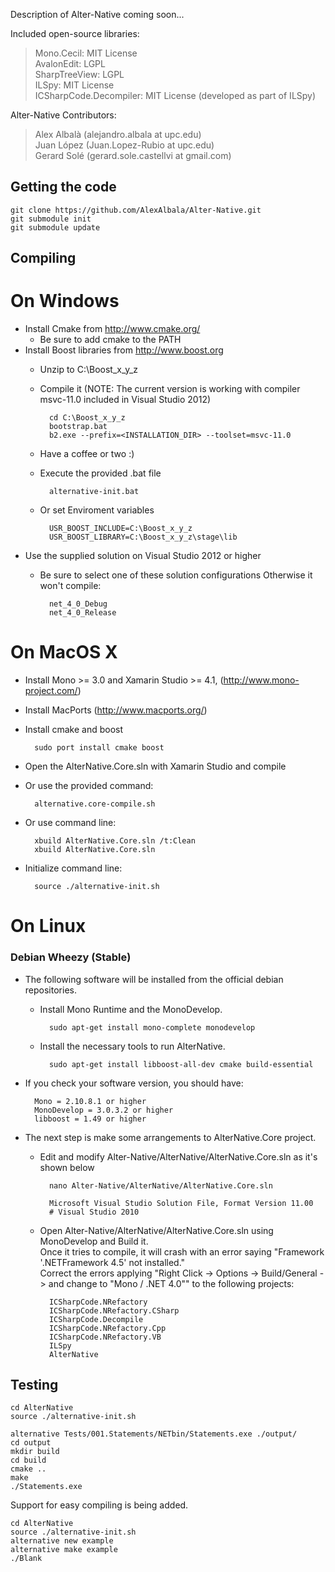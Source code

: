 Description of Alter-Native coming soon...

Included open-source libraries:

>Mono.Cecil: MIT License  
AvalonEdit: LGPL  
SharpTreeView: LGPL  
ILSpy: MIT License  
ICSharpCode.Decompiler: MIT License (developed as part of ILSpy)  

Alter-Native Contributors:  

>Alex Albalà (alejandro.albala at upc.edu)  
Juan López  (Juan.Lopez-Rubio at upc.edu)  
Gerard Solé (gerard.sole.castellvi at gmail.com)  

Getting the code
----------------

	git clone https://github.com/AlexAlbala/Alter-Native.git
	git submodule init
	git submodule update

Compiling
---------

On Windows
==========

* Install Cmake from http://www.cmake.org/
	+ Be sure to add cmake to the PATH
* Install Boost libraries from http://www.boost.org
	+ Unzip to C:\Boost_x_y_z
	+ Compile it (NOTE: The current version is working with compiler msvc-11.0 included in Visual Studio 2012)

			cd C:\Boost_x_y_z
			bootstrap.bat
			b2.exe --prefix=<INSTALLATION_DIR> --toolset=msvc-11.0
	+ Have a coffee or two :)
	+ Execute the provided .bat file
			
			alternative-init.bat

	+ Or set Enviroment variables
			
			USR_BOOST_INCLUDE=C:\Boost_x_y_z
			USR_BOOST_LIBRARY=C:\Boost_x_y_z\stage\lib
		
* Use the supplied solution on Visual Studio 2012 or higher
	+ Be sure to select one of these solution configurations Otherwise it won't compile:
	
	 		net_4_0_Debug
			net_4_0_Release

On MacOS X
==========

* Install Mono >= 3.0 and Xamarin Studio >= 4.1, (http://www.mono-project.com/)
* Install MacPorts (http://www.macports.org/)
* Install cmake and boost 

		sudo port install cmake boost
	
* Open the AlterNative.Core.sln with Xamarin Studio and compile
* Or use the provided command:
 
		alternative.core-compile.sh

* Or use command line:

		xbuild AlterNative.Core.sln /t:Clean
		xbuild AlterNative.Core.sln
		
* Initialize command line:
 		
		source ./alternative-init.sh
		

		

On Linux
========
### Debian Wheezy (Stable)
* The following software will be installed from the official debian repositories.

	+ Install Mono Runtime and the MonoDevelop.

			sudo apt-get install mono-complete monodevelop

	+ Install the necessary tools to run AlterNative. 
	
			sudo apt-get install libboost-all-dev cmake build-essential

* If you check your software version, you should have:
	
		Mono = 2.10.8.1 or higher
		MonoDevelop = 3.0.3.2 or higher
		libboost = 1.49 or higher
	
* The next step is make some arrangements to AlterNative.Core project.

	+ Edit and modify Alter-Native/AlterNative/AlterNative.Core.sln as it's shown below

			nano Alter-Native/AlterNative/AlterNative.Core.sln
		
			Microsoft Visual Studio Solution File, Format Version 11.00
			# Visual Studio 2010

	+ Open Alter-Native/AlterNative/AlterNative.Core.sln using MonoDevelop and Build it.  
	Once it tries to compile, it will crash with an error saying "Framework '.NETFramework 4.5' not installed."  
	Correct the errors applying "Right Click -> Options -> Build/General -> and change to "Mono / .NET 4.0"" to the following projects:
			
			ICSharpCode.NRefactory
			ICSharpCode.NRefactory.CSharp
			ICSharpCode.Decompile
			ICSharpCode.NRefactory.Cpp
			ICSharpCode.NRefactory.VB
			ILSpy
			AlterNative

Testing
-------

	cd AlterNative
	source ./alternative-init.sh

	alternative Tests/001.Statements/NETbin/Statements.exe ./output/
	cd output
	mkdir build
	cd build
	cmake ..
	make
	./Statements.exe

Support for easy compiling is being added.

	cd AlterNative
	source ./alternative-init.sh
	alternative new example
	alternative make example
	./Blank
